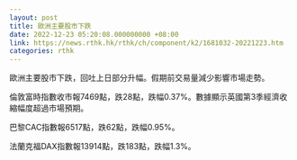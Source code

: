 ```yaml
---
layout: post
title: 歐洲主要股市下跌
date: 2022-12-23 05:20:08.000000000 +08:00
link: https://news.rthk.hk/rthk/ch/component/k2/1681032-20221223.htm
categories: rthk
---
```


歐洲主要股市下跌，回吐上日部分升幅。假期前交易量減少影響市場走勢。

倫敦富時指數收市報7469點，跌28點，跌幅0.37%。數據顯示英國第3季經濟收縮幅度超過市場預期。

巴黎CAC指數報6517點，跌62點，跌幅0.95%。

法蘭克福DAX指數報13914點，跌183點，跌幅1.3%。
